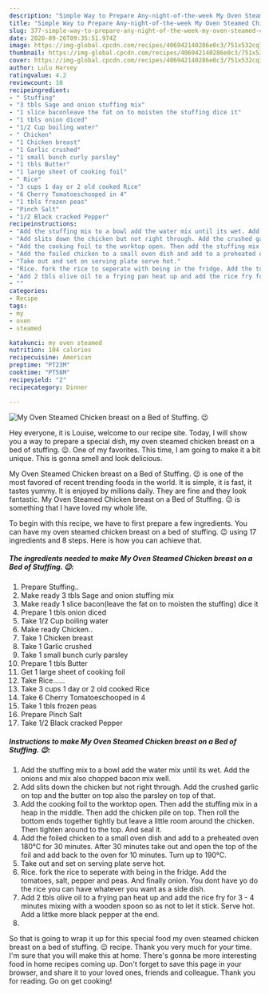 ```yaml
---
description: "Simple Way to Prepare Any-night-of-the-week My Oven Steamed Chicken breast on a Bed of Stuffing. 😉"
title: "Simple Way to Prepare Any-night-of-the-week My Oven Steamed Chicken breast on a Bed of Stuffing. 😉"
slug: 377-simple-way-to-prepare-any-night-of-the-week-my-oven-steamed-chicken-breast-on-a-bed-of-stuffing
date: 2020-09-26T09:35:51.974Z
image: https://img-global.cpcdn.com/recipes/406942140286e0c3/751x532cq70/my-oven-steamed-chicken-breast-on-a-bed-of-stuffing-😉-recipe-main-photo.jpg
thumbnail: https://img-global.cpcdn.com/recipes/406942140286e0c3/751x532cq70/my-oven-steamed-chicken-breast-on-a-bed-of-stuffing-😉-recipe-main-photo.jpg
cover: https://img-global.cpcdn.com/recipes/406942140286e0c3/751x532cq70/my-oven-steamed-chicken-breast-on-a-bed-of-stuffing-😉-recipe-main-photo.jpg
author: Lulu Harvey
ratingvalue: 4.2
reviewcount: 10
recipeingredient:
- " Stuffing"
- "3 tbls Sage and onion stuffing mix"
- "1 slice baconleave the fat on to moisten the stuffing dice it"
- "1 tbls onion diced"
- "1/2 Cup boiling water"
- " Chicken"
- "1 Chicken breast"
- "1 Garlic crushed"
- "1 small bunch curly parsley"
- "1 tbls Butter"
- "1 large sheet of cooking foil"
- " Rice"
- "3 cups 1 day or 2 old cooked Rice"
- "6 Cherry Tomatoeschooped in 4"
- "1 tbls frozen peas"
- "Pinch Salt"
- "1/2 Black cracked Pepper"
recipeinstructions:
- "Add the stuffing mix to a bowl add the water mix until its wet. Add the onions and mix also chopped bacon mix well."
- "Add slits down the chicken but not right through. Add the crushed garlic on top and the butter on top also the parsley on top of that."
- "Add the cooking foil to the worktop open. Then add the stuffing mix in a heap in the middle. Then add the chicken pile on top. Then roll the bottom ends together tightly but leave a little room around the chicken. Then tighten around to the top. And seal it."
- "Add the foiled chicken to a small oven dish and add to a preheated oven 180°C for 30 minutes. After 30 minutes take out and open the top of the foil and add back to the oven for 10 minutes. Turn up to 190°C."
- "Take out and set on serving plate serve hot."
- "Rice. fork the rice to seperate with being in the fridge. Add the tomatoes, salt, pepper and peas. And finally onion. You dont have yo do the rice you can have whatever you want as a side dish."
- "Add 2 tbls olive oil to a frying pan heat up and add the rice fry for 3 - 4 minutes mixing with a wooden spoon so as not to let it stick. Serve hot. Add a littke more black pepper at the end."
- ""
categories:
- Recipe
tags:
- my
- oven
- steamed

katakunci: my oven steamed 
nutrition: 104 calories
recipecuisine: American
preptime: "PT23M"
cooktime: "PT58M"
recipeyield: "2"
recipecategory: Dinner

---
```



![My Oven Steamed Chicken breast on a Bed of Stuffing. 😉](https://img-global.cpcdn.com/recipes/406942140286e0c3/751x532cq70/my-oven-steamed-chicken-breast-on-a-bed-of-stuffing-😉-recipe-main-photo.jpg)

Hey everyone, it is Louise, welcome to our recipe site. Today, I will show you a way to prepare a special dish, my oven steamed chicken breast on a bed of stuffing. 😉. One of my favorites. This time, I am going to make it a bit unique. This is gonna smell and look delicious.

My Oven Steamed Chicken breast on a Bed of Stuffing. 😉 is one of the most favored of recent trending foods in the world. It is simple, it is fast, it tastes yummy. It is enjoyed by millions daily. They are fine and they look fantastic. My Oven Steamed Chicken breast on a Bed of Stuffing. 😉 is something that I have loved my whole life.




To begin with this recipe, we have to first prepare a few ingredients. You can have my oven steamed chicken breast on a bed of stuffing. 😉 using 17 ingredients and 8 steps. Here is how you can achieve that.

<!--inarticleads1-->

##### The ingredients needed to make My Oven Steamed Chicken breast on a Bed of Stuffing. 😉:

1. Prepare  Stuffing..
1. Make ready 3 tbls Sage and onion stuffing mix
1. Make ready 1 slice bacon(leave the fat on to moisten the stuffing) dice it
1. Prepare 1 tbls onion diced
1. Take 1/2 Cup boiling water
1. Make ready  Chicken..
1. Take 1 Chicken breast
1. Take 1 Garlic crushed
1. Take 1 small bunch curly parsley
1. Prepare 1 tbls Butter
1. Get 1 large sheet of cooking foil
1. Take  Rice......
1. Take 3 cups 1 day or 2 old cooked Rice
1. Take 6 Cherry Tomatoeschooped in 4
1. Take 1 tbls frozen peas
1. Prepare Pinch Salt
1. Take 1/2 Black cracked Pepper




<!--inarticleads2-->

##### Instructions to make My Oven Steamed Chicken breast on a Bed of Stuffing. 😉:

1. Add the stuffing mix to a bowl add the water mix until its wet. Add the onions and mix also chopped bacon mix well.
1. Add slits down the chicken but not right through. Add the crushed garlic on top and the butter on top also the parsley on top of that.
1. Add the cooking foil to the worktop open. Then add the stuffing mix in a heap in the middle. Then add the chicken pile on top. Then roll the bottom ends together tightly but leave a little room around the chicken. Then tighten around to the top. And seal it.
1. Add the foiled chicken to a small oven dish and add to a preheated oven 180°C for 30 minutes. After 30 minutes take out and open the top of the foil and add back to the oven for 10 minutes. Turn up to 190°C.
1. Take out and set on serving plate serve hot.
1. Rice. fork the rice to seperate with being in the fridge. Add the tomatoes, salt, pepper and peas. And finally onion. You dont have yo do the rice you can have whatever you want as a side dish.
1. Add 2 tbls olive oil to a frying pan heat up and add the rice fry for 3 - 4 minutes mixing with a wooden spoon so as not to let it stick. Serve hot. Add a littke more black pepper at the end.
1. 




So that is going to wrap it up for this special food my oven steamed chicken breast on a bed of stuffing. 😉 recipe. Thank you very much for your time. I'm sure that you will make this at home. There's gonna be more interesting food in home recipes coming up. Don't forget to save this page in your browser, and share it to your loved ones, friends and colleague. Thank you for reading. Go on get cooking!
